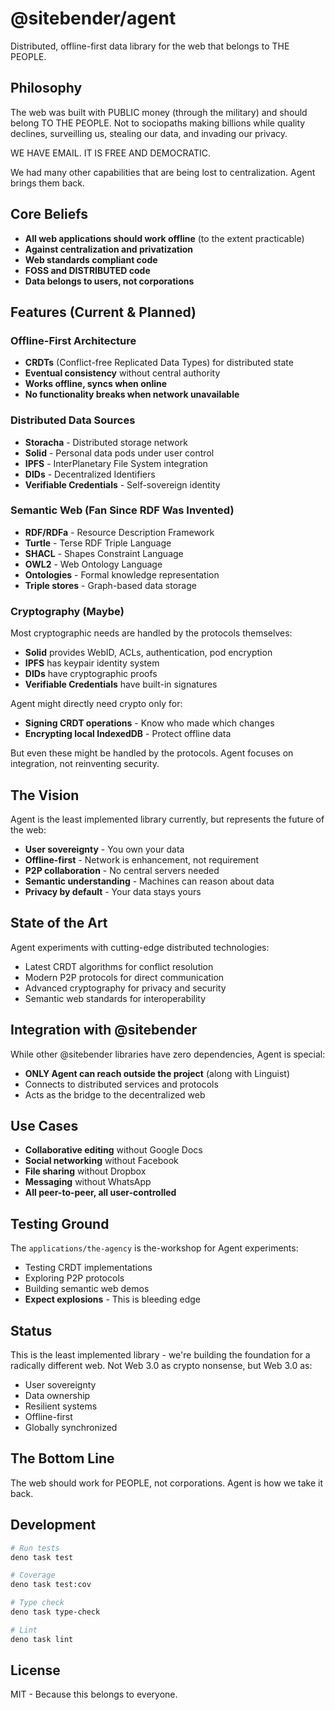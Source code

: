 # @sitebender/agent

Distributed, offline-first data library for the web that belongs to THE PEOPLE.

## Philosophy

The web was built with PUBLIC money (through the military) and should belong TO THE PEOPLE. Not to sociopaths making billions while quality declines, surveilling us, stealing our data, and invading our privacy.

WE HAVE EMAIL. IT IS FREE AND DEMOCRATIC.

We had many other capabilities that are being lost to centralization. Agent brings them back.

## Core Beliefs

- **All web applications should work offline** (to the extent practicable)
- **Against centralization and privatization**
- **Web standards compliant code**
- **FOSS and DISTRIBUTED code**
- **Data belongs to users, not corporations**

## Features (Current & Planned)

### Offline-First Architecture

- **CRDTs** (Conflict-free Replicated Data Types) for distributed state
- **Eventual consistency** without central authority
- **Works offline, syncs when online**
- **No functionality breaks when network unavailable**

### Distributed Data Sources

- **Storacha** - Distributed storage network
- **Solid** - Personal data pods under user control
- **IPFS** - InterPlanetary File System integration
- **DIDs** - Decentralized Identifiers
- **Verifiable Credentials** - Self-sovereign identity

### Semantic Web (Fan Since RDF Was Invented)

- **RDF/RDFa** - Resource Description Framework
- **Turtle** - Terse RDF Triple Language
- **SHACL** - Shapes Constraint Language
- **OWL2** - Web Ontology Language
- **Ontologies** - Formal knowledge representation
- **Triple stores** - Graph-based data storage

### Cryptography (Maybe)

Most cryptographic needs are handled by the protocols themselves:

- **Solid** provides WebID, ACLs, authentication, pod encryption
- **IPFS** has keypair identity system
- **DIDs** have cryptographic proofs
- **Verifiable Credentials** have built-in signatures

Agent might directly need crypto only for:

- **Signing CRDT operations** - Know who made which changes
- **Encrypting local IndexedDB** - Protect offline data

But even these might be handled by the protocols. Agent focuses on integration, not reinventing security.

## The Vision

Agent is the least implemented library currently, but represents the future of the web:

- **User sovereignty** - You own your data
- **Offline-first** - Network is enhancement, not requirement
- **P2P collaboration** - No central servers needed
- **Semantic understanding** - Machines can reason about data
- **Privacy by default** - Your data stays yours

## State of the Art

Agent experiments with cutting-edge distributed technologies:

- Latest CRDT algorithms for conflict resolution
- Modern P2P protocols for direct communication
- Advanced cryptography for privacy and security
- Semantic web standards for interoperability

## Integration with @sitebender

While other @sitebender libraries have zero dependencies, Agent is special:

- **ONLY Agent can reach outside the project** (along with Linguist)
- Connects to distributed services and protocols
- Acts as the bridge to the decentralized web

## Use Cases

- **Collaborative editing** without Google Docs
- **Social networking** without Facebook
- **File sharing** without Dropbox
- **Messaging** without WhatsApp
- **All peer-to-peer, all user-controlled**

## Testing Ground

The `applications/the-agency` is the-workshop for Agent experiments:

- Testing CRDT implementations
- Exploring P2P protocols
- Building semantic web demos
- **Expect explosions** - This is bleeding edge

## Status

This is the least implemented library - we're building the foundation for a radically different web. Not Web 3.0 as crypto nonsense, but Web 3.0 as:

- User sovereignty
- Data ownership
- Resilient systems
- Offline-first
- Globally synchronized

## The Bottom Line

The web should work for PEOPLE, not corporations. Agent is how we take it back.

## Development

```bash
# Run tests
deno task test

# Coverage
deno task test:cov

# Type check
deno task type-check

# Lint
deno task lint
```

## License

MIT - Because this belongs to everyone.
